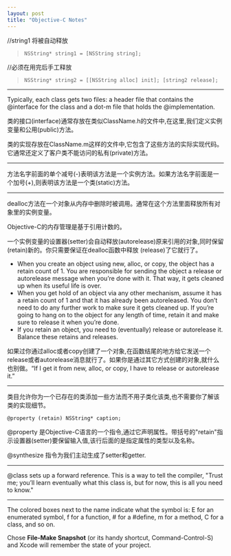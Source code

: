 ```yaml
---
layout: post
title: "Objective-C Notes"
---
```



//string1 将被自动释放

> `NSString* string1 = [NSString string];`

//必须在用完后手工释放

> `NSString* string2 = [[NSString alloc] init]; [string2 release];`

-------------

Typically, each class gets two files: a header file that contains the @interface for the class and a dot-m file that holds the @implementation.

类的接口(interface)通常存放在类似ClassName.h的文件中,在这里,我们定义实例变量和公用(public)方法。

类的实现存放在ClassName.m这样的文件中,它包含了这些方法的实际实现代码。它通常还定义了客户类不能访问的私有(private)方法。

------------------

方法名字前面的单个减号(-)表明该方法是一个实例方法。如果方法名字前面是一个加号(+),则表明该方法是一个类(static)方法。

---------

dealloc方法在一个对象从内存中删除时被调用。通常在这个方法里面释放所有对象里的实例变量。

Objective-C的内存管理是基于引用计数的。

一个实例变量的设置器(setter)会自动释放(autorelease)原来引用的对象,同时保留(retain)新的。你只需要保证在dealloc函数中释放 (release)了它就行了。

+ When you create an object using new, alloc, or copy, the object has a retain count of 1. You are responsible for sending the object a release or autorelease message when you’re done with it. That way, it gets cleaned up when its useful life is over.
+ When you get hold of an object via any other mechanism, assume it has a retain count of 1 and that it has already been autoreleased. You don’t need to do any further work to make sure it gets cleaned up. If you’re going to hang on to the object for any length of time, retain it and make sure to release it when you’re done.
+ If you retain an object, you need to (eventually) release or autorelease it. Balance these retains and releases.

如果过你通过alloc或者copy创建了一个对象,在函数结尾的地方给它发送一个release或者autorelease消息就行了。如果你是通过其它方式创建的对象,就什么也别做。“If I get it from new, alloc, or copy, I have to release or autorelease it.”

-----------------

类目允许你为一个已存在的类添加一些方法而不用子类化该类,也不需要你了解该类的实现细节。

`@property (retain) NSString* caption;`

@property 是Objective-C语言的一个指令,通过它声明属性。带括号的"retain"指示设置器(setter)要保留输入值,该行后面的是指定属性的类型以及名称。

@synthesize 指令为我们主动生成了setter和getter.

-----------

@class sets up a forward reference. This is a way to tell the compiler, "Trust me; you’ll learn eventually what this class is, but for now, this is all you need to know."

-------------------

The colored boxes next to the name indicate what the symbol is: E for an enumerated symbol, f for a function, # for a #define, m for a method, C for a class, and so on.

Chose **File-Make Snapshot** (or its handy shortcut, Command-Control-S) and Xcode will remember the state of your project.

